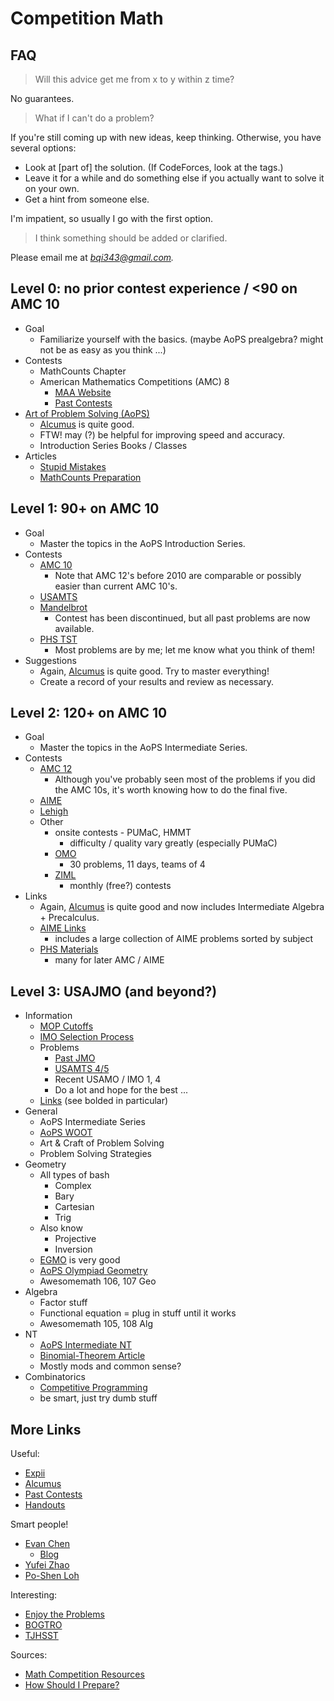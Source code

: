 # Competition Math

## FAQ

> Will this advice get me from x to y within z time?

No guarantees.

> What if I can't do a problem?

If you're still coming up with new ideas, keep thinking. Otherwise, you have several options:
 * Look at [part of] the solution. (If CodeForces, look at the tags.)
 * Leave it for a while and do something else if you actually want to solve it on your own.
 * Get a hint from someone else.

I'm impatient, so usually I go with the first option.

> I think something should be added or clarified.

Please email me at *bqi343@gmail.com.*

## Level 0: no prior contest experience / <90 on AMC 10

 * Goal
   * Familiarize yourself with the basics. (maybe AoPS prealgebra? might not be as easy as you think ...)
 * Contests
   * MathCounts Chapter
   * American Mathematics Competitions (AMC) 8
     * [MAA Website](https://www.maa.org/math-competitions)
     * [Past Contests](https://artofproblemsolving.com/community/c3413_amc_8)
 * [Art of Problem Solving (AoPS)](https://artofproblemsolving.com/)
   * [Alcumus](https://artofproblemsolving.com/alcumus) is quite good. 
   * FTW! may (?) be helpful for improving speed and accuracy.
   * Introduction Series Books / Classes
 * Articles
   * [Stupid Mistakes](http://artofproblemsolving.com/articles/stupid-mistakes)
   * [MathCounts Preparation](https://artofproblemsolving.com/community/c3h1217349p6066794)

## Level 1: 90+ on AMC 10

 * Goal
   * Master the topics in the AoPS Introduction Series.
 * Contests
   * [AMC 10](https://artofproblemsolving.com/community/c3414_amc_10)
     * Note that AMC 12's before 2010 are comparable or possibly easier than current AMC 10's.
   * [USAMTS](https://usamts.org/)
   * [Mandelbrot](http://www.mandelbrot.org/)
     * Contest has been discontinued, but all past problems are now available.
   * [PHS TST](https://sites.google.com/view/phsmathteam/tst?authuser=0)
     * Most problems are by me; let me know what you think of them!
 * Suggestions
   * Again, [Alcumus](https://artofproblemsolving.com/alcumus) is quite good. Try to master everything!
   * Create a record of your results and review as necessary.

## Level 2: 120+ on AMC 10

 * Goal
   * Master the topics in the AoPS Intermediate Series.
 * Contests
   * [AMC 12](https://artofproblemsolving.com/community/c3415_amc_12ahsme)
     * Although you've probably seen most of the problems if you did the AMC 10s, it's worth knowing how to do the final five.
   * [AIME](https://artofproblemsolving.com/community/c3416_aime_problems)
   * [Lehigh](https://www.lehigh.edu/~dmd1/hslet.html)
   * Other
     * onsite contests - PUMaC, HMMT
       * difficulty / quality vary greatly (especially PUMaC)
     * [OMO](http://internetolympiad.org/)
       * 30 problems, 11 days, teams of 4
     * [ZIML](https://ziml.areteem.org/)
       * monthly (free?) contests
 * Links
   * Again, [Alcumus](https://artofproblemsolving.com/alcumus) is quite good and now includes Intermediate Algebra + Precalculus.
   * [AIME Links](https://drive.google.com/drive/folders/0B95dMIY7fstOemlzdThlZjFCUnc?resourcekey=0-NQq-JWyy0wc0Db34sIIZ9A&usp=sharing)
     * includes a large collection of AIME problems sorted by subject
   * [PHS Materials](https://sites.google.com/view/phsmathteam/resources/materials?authuser=0)
     * many for later AMC / AIME

## Level 3: USAJMO (and beyond?)

 * Information
   * [MOP Cutoffs](https://en.wikipedia.org/wiki/Mathematical_Olympiad_Summer_Program#Cutoff_scores)
   * [IMO Selection Process](http://web.evanchen.cc/FAQs/rules.html)
   * Problems
     * [Past JMO](https://artofproblemsolving.com/community/c3420_usajmo)
     * [USAMTS 4/5](http://usamts.org/Problems/U_Problems.php)
     * Recent USAMO / IMO 1, 4
     * Do a lot and hope for the best ...
   * [Links](http://artofproblemsolving.com/wiki/index.php/Resources_for_mathematics_competitions#Bunch_of_General_links) (see bolded in particular)
 * General
   * AoPS Intermediate Series
   * [AoPS WOOT](https://artofproblemsolving.com/class/1464-woot)
   * Art & Craft of Problem Solving
   * Problem Solving Strategies
 * Geometry
   * All types of bash
     * Complex
     * Bary
     * Cartesian
     * Trig
   * Also know
     * Projective
     * Inversion
   * [EGMO](https://bookstore.ams.org/prb-27/) is very good
   * [AoPS Olympiad Geometry](https://artofproblemsolving.com/school/course/olympiad-geometry)
   * Awesomemath 106, 107 Geo
 * Algebra
   * Factor stuff
   * Functional equation = plug in stuff until it works
   * Awesomemath 105, 108 Alg
 * NT
   * [AoPS Intermediate NT](https://artofproblemsolving.com/school/course/catalog/intermediate-numbertheory)
   * [Binomial-Theorem Article](http://s3.amazonaws.com/aops-cdn.artofproblemsolving.com/resources/articles/olympiad-number-theory.pdf)
   * Mostly mods and common sense?
 * Combinatorics
   * [Competitive Programming](https://github.com/bqi343/USACO)
   * be smart, just try dumb stuff

## More Links

Useful:
 * [Expii](https://www.expii.com/)
 * [Alcumus](https://artofproblemsolving.com/alcumus)
 * [Past Contests](https://artofproblemsolving.com/community/c3158_usa_contests)
 * [Handouts](https://artofproblemsolving.com/community/c5h1578191_handout_compilation)

Smart people!
 * [Evan Chen](http://web.evanchen.cc/FAQs/contest.html)
   * [Blog](https://usamo.wordpress.com/)
 * [Yufei Zhao](http://yufeizhao.com/olympiad/)
 * [Po-Shen Loh](http://www.math.cmu.edu/~lohp/olympiad.shtml)

Interesting:
 * [Enjoy the Problems](https://artofproblemsolving.com/community/c5h1211223p6004200)
 * [BOGTRO](https://artofproblemsolving.com/community/c5h1264874p6581946)
 * [TJHSST](https://activities.tjhsst.edu/vmt/index.html)

Sources:
 * [Math Competition Resources](http://artofproblemsolving.com/wiki/index.php/Resources_for_mathematics_competitions)
 * [How Should I Prepare?](http://artofproblemsolving.com/wiki/index.php/How_should_I_prepare%3F)
